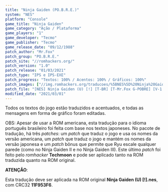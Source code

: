 ```yaml
---
title: "Ninja Gaiden (PO.B.R.E.)"
system: "NES"
platform: "Console"
game_title: "Ninja Gaiden"
game_category: "Ação / Plataforma"
game_players: "1"
game_developer: "Tecmo"
game_publisher: "Tecmo"
game_release_date: "09/12/1988"
patch_author: "Mr.Fox"
patch_group: "PO.B.R.E."
patch_site: "//romhackers.org/"
patch_version: "1.0"
patch_release: "01/03/2021"
patch_type: "IPS e IPS-EXE"
patch_progress: "Textos: 100% / Acentos: 100% / Gráficos: 100%"
patch_images: ["//img.romhackers.org/traducoes/%5BNES%5D%20Ninja%20Gaiden%20-%20POBRE%20-%201.png","//img.romhackers.org/traducoes/%5BNES%5D%20Ninja%20Gaiden%20-%20POBRE%20-%202.png","//img.romhackers.org/traducoes/%5BNES%5D%20Ninja%20Gaiden%20-%20POBRE%20-%203.png"]
patch_file: "[NES] Ninja Gaiden (U) [!] [T-BR] [T-Mr.Fox G-POBRE] [V-1.0 P-100% A-2021].zip"
modified_date: "2021/03/01"
---
```

Todos os textos do jogo estão traduzidos e acentuados, e todas as mensagens em forma de gráfico foram editadas.

OBS: Apesar de usar a ROM americana, esta tradução para o idioma português brasileiro foi feita com base nos textos japoneses. No pacote de tradução, há três <i>patches</i>: um <i>patch</i> que traduz o jogo e usa os nomes da versão americana, um <i>patch</i> que traduz o jogo e mantém os nomes da versão japonesa e um <i>patch</i> bônus que permite que Ryu escale qualquer parede (como no Ninja Gaiden II e no Ninja Gaiden III). Este último <i>patch</i> foi feito pelo <i>romhacker</i> <b>Techmoon</b> e pode ser aplicado tanto na ROM traduzida quanto na ROM original.

<b>ATENÇÃO</b>:

Esta tradução deve ser aplicada na ROM original <b>Ninja Gaiden (U) [!].nes</b>, com CRC32 <b>11F953F6</b>.
